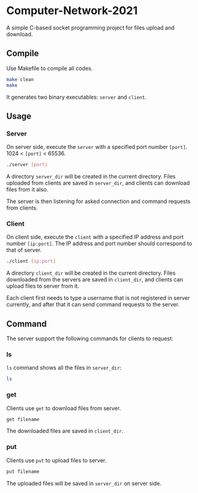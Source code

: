 # Computer-Network-2021

A simple C-based socket programming project for files upload and download.

## Compile

Use Makefile to compile all codes.
```bash
make clean
make
```

It generates two binary executables: `server` and `client`.

## Usage

### Server

On server side, execute the `server` with a specified port number `[port]`. 1024 < `[port]` < 65536.

```bash
./server [port]
```

A directory `server_dir` will be created in the current directory. Files uploaded from clients are saved in `server_dir`, and clients can download files from it also.

The server is then listening for asked connection and command requests from clients.

### Client

On client side, execute the `client` with a specified IP address and port number `[ip:port]`. The IP address and port number should correspond to that of server.

```bash
./client [ip:port]
```

A directory `client_dir` will be created in the current directory. Files downloaded from the servers are saved in `client_dir`, and clients can upload files to server from it.

Each client first needs to type a username that is not registered in server currently, and after that it can send command requests to the server.

## Command

The server support the following commands for clients to request:

### ls
`ls` command shows all the files in `server_dir`:
```bash
ls
```

### get
Clients use `get` to download files from server.
```bash
get filename
```
The downloaded files are saved in `client_dir`.

### put
Clients use `put` to upload files to server.
```bash
put filename
```
The uploaded files will be saved in `server_dir` on server side.
